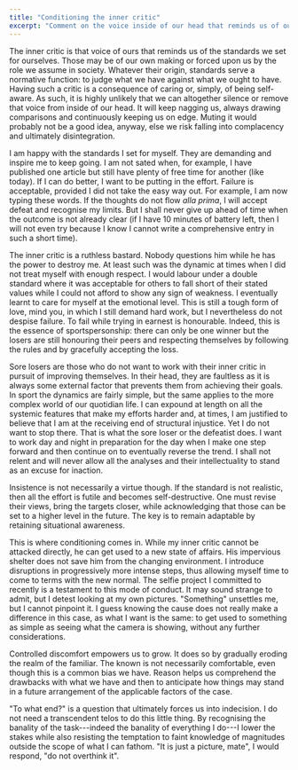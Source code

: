 ```yaml
---
title: "Conditioning the inner critic"
excerpt: "Comment on the voice inside of our head that reminds us of our standards and how we can work with it."
---
```


The inner critic is that voice of ours that reminds us of the
standards we set for ourselves. Those may be of our own making or
forced upon us by the role we assume in society. Whatever their
origin, standards serve a normative function: to judge what we have
against what we ought to have. Having such a critic is a consequence
of caring or, simply, of being self-aware. As such, it is highly
unlikely that we can altogether silence or remove that voice from
inside of our head. It will keep nagging us, always drawing
comparisons and continuously keeping us on edge. Muting it would
probably not be a good idea, anyway, else we risk falling into
complacency and ultimately disintegration.

I am happy with the standards I set for myself. They are demanding and
inspire me to keep going. I am not sated when, for example, I have
published one article but still have plenty of free time for another
(like today). If I can do better, I want to be putting in the effort.
Failure is acceptable, provided I did not take the easy way out. For
example, I am now typing these words. If the thoughts do not flow
_alla prima_, I will accept defeat and recognise my limits. But I
shall never give up ahead of time when the outcome is not already
clear (if I have 10 minutes of battery left, then I will not even try
because I know I cannot write a comprehensive entry in such a short
time).

The inner critic is a ruthless bastard. Nobody questions him while he
has the power to destroy me. At least such was the dynamic at times
when I did not treat myself with enough respect. I would labour under
a double standard where it was acceptable for others to fall short of
their stated values while I could not afford to show any sign of
weakness. I eventually learnt to care for myself at the emotional
level. This is still a tough form of love, mind you, in which I still
demand hard work, but I nevertheless do not despise failure. To fail
while trying in earnest is honourable. Indeed, this is the essence of
sportspersonship: there can only be one winner but the losers are
still honouring their peers and respecting themselves by following the
rules and by gracefully accepting the loss.

Sore losers are those who do not want to work with their inner critic
in pursuit of improving themselves. In their head, they are faultless
as it is always some external factor that prevents them from achieving
their goals. In sport the dynamics are fairly simple, but the same
applies to the more complex world of our quotidian life. I can expound
at length on all the systemic features that make my efforts harder
and, at times, I am justified to believe that I am at the receiving
end of structural injustice. Yet I do not want to stop there. That is
what the sore loser or the defeatist does. I want to work day and
night in preparation for the day when I make one step forward and then
continue on to eventually reverse the trend. I shall not relent and
will never allow all the analyses and their intellectuality to stand
as an excuse for inaction.

Insistence is not necessarily a virtue though. If the standard is not
realistic, then all the effort is futile and becomes self-destructive.
One must revise their views, bring the targets closer, while
acknowledging that those can be set to a higher level in the future.
The key is to remain adaptable by retaining situational awareness.

This is where conditioning comes in. While my inner critic cannot be
attacked directly, he can get used to a new state of affairs. His
impervious shelter does not save him from the changing environment. I
introduce disruptions in progressively more intense steps, thus
allowing myself time to come to terms with the new normal. The selfie
project I committed to recently is a testament to this mode of
conduct. It may sound strange to admit, but I detest looking at my own
pictures. "Something" unsettles me, but I cannot pinpoint it. I guess
knowing the cause does not really make a difference in this case, as
what I want is the same: to get used to something as simple as seeing
what the camera is showing, without any further considerations.

Controlled discomfort empowers us to grow. It does so by gradually
eroding the realm of the familiar. The known is not necessarily
comfortable, even though this is a common bias we have. Reason helps
us comprehend the drawbacks with what we have and then to anticipate
how things may stand in a future arrangement of the applicable factors
of the case.

"To what end?" is a question that ultimately forces us into
indecision. I do not need a transcendent telos to do this little
thing. By recognising the banality of the task---indeed the banality
of everything I do---I lower the stakes while also resisting the
temptation to faint knowledge of magnitudes outside the scope of what
I can fathom. "It is just a picture, mate", I would respond, "do not
overthink it".
